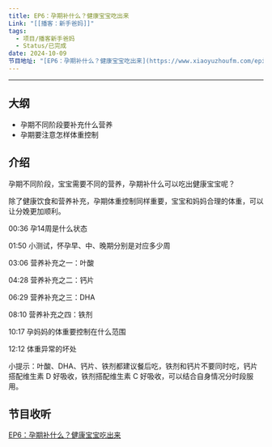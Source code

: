 ```yaml
---
title: EP6：孕期补什么？健康宝宝吃出来
Link: "[[播客：新手爸妈]]"
tags:
  - 项目/播客新手爸妈
  - Status/已完成
date: 2024-10-09
节目地址: "[EP6：孕期补什么？健康宝宝吃出来](https://www.xiaoyuzhoufm.com/episode/6706956881cdab3a93d99e77)"
---
```

---

## 大纲

- 孕期不同阶段要补充什么营养
- 孕期要注意怎样体重控制

## 介绍

孕期不同阶段，宝宝需要不同的营养，孕期补什么可以吃出健康宝宝呢？

除了健康饮食和营养补充，孕期体重控制同样重要，宝宝和妈妈合理的体重，可以让分娩更加顺利。

00:36 孕14周是什么状态

01:50 小测试，怀孕早、中、晚期分别是对应多少周

03:06 营养补充之一：叶酸

04:28 营养补充之二：钙片

06:29 营养补充之三：DHA

08:10 营养补充之四：铁剂

10:17 孕妈妈的体重要控制在什么范围

12:12 体重异常的坏处

小提示：叶酸、DHA、钙片、铁剂都建议餐后吃，铁剂和钙片不要同时吃，钙片搭配维生素 D 好吸收，铁剂搭配维生素 C 好吸收，可以结合自身情况分时段服用。

## 节目收听

[EP6：孕期补什么？健康宝宝吃出来](https://www.xiaoyuzhoufm.com/episode/6706956881cdab3a93d99e77)

